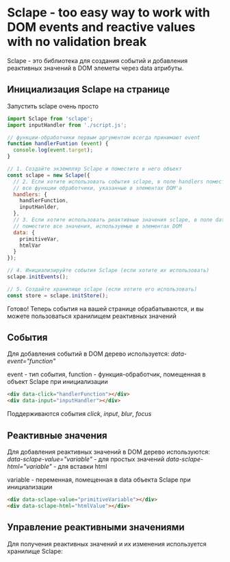 # Sclape - too easy way to work with DOM events and reactive values with no validation break

Sclape - это библиотека для создания событий и добавления реактивных значений
в DOM элеметы через data атрибуты.

## Инициализация Sclape на странице

Запустить sclape очень просто

```js
import Sclape from 'sclape';
import inputHandler from './script.js';

// функции-обработчики первым аргументом всегда принимают event
function handlerFuntion (event) {
  console.log(event.target);
}

// 1. Создайте экземпляр Sclape и поместите в него объект
const sclape = new Sclape({
  // 2. Если хотите использовать события sclape, в поле handlers поместите
  // все функции обработчики, указанные в элементах DOM'a
  handlers: {
    handlerFunction,
    inputHanlder,
  },
  // 3. Если хотите использовать реактивные значения sclape, в поле data
  // поместите все значения, используемые в элементах DOM
  data: {
    primitiveVar,
    htmlVar
  }
});

// 4. Инициализируйте события Sclape (если хотите их использовать)
sclape.initEvents();

// 5. Создайте хранилище sclape (если хотите его использовать)
const store = sclape.initStore();
```
Готово!
Теперь события на вашей странице обрабатываются, и вы можете пользоваться хранилищем реактивных значений

## События

Для добавления событий в DOM дерево используется:
*data-event="function"*

event - тип события, function - функция-обработчик, помещенная в объект Sclape при инициализации

```html
<div data-click="handlerFunction"></div>
<div data-input="inputHandler"></div>
```

Поддерживаются события *click*, *input*, *blur*, *focus*

## Реактивные значения

Для добавления реактивных значений в DOM дерево используются:
*data-sclape-value="variable"* - для простых значений
*data-sclape-html="variable"* - для вставки html

variable - переменная, помещенная в data объекта Sclape при инициализации

```html
<div data-sclape-value="primitiveVariable"></div>
<div data-sclape-html="htmlValue"></div>
```

## Управление реактивными значениями

Для получения реактивных значений и их изменения используется хранилище Sclape:
